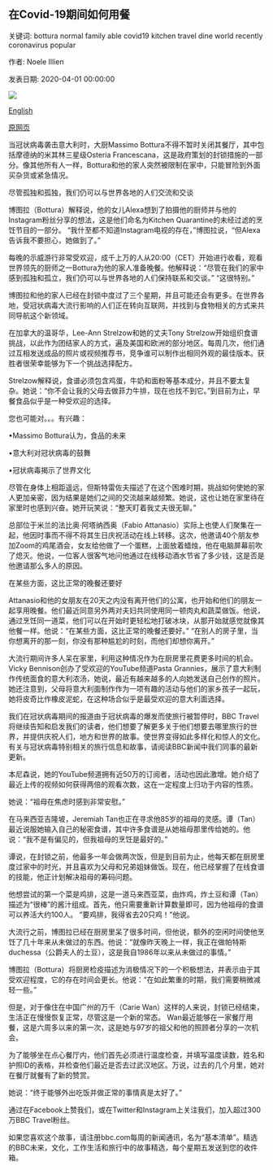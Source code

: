 ## 在Covid-19期间如何用餐

关键词: bottura normal family able covid19 kitchen travel dine world recently coronavirus popular

作者: Noele Illien

发表日期: 2020-04-01 00:00:00

![](https://ichef.bbci.co.uk/wwfeatures/live/624_351/images/live/p0/88/5x/p0885xyy.jpg)

[English](How%20to%20dine%20%E2%80%98out%E2%80%99%20during%20Covid-19.md)

[原网页](https://www.bbc.com/travel/story/20200401-covid-19-how-to-eat-out-during-coronavirus)

当冠状病毒袭击意大利时，大厨Massimo Bottura不得不暂时关闭其餐厅，其中包括摩德纳的米其林三星级Osteria Francescana，这是政府策划的封锁措施的一部分。像其他所有人一样，Bottura和他的家人突然被限制在家中，只能冒险到外面买杂货或紧急情况。

尽管孤独和孤独，我们仍可以与世界各地的人们交流和交谈

博图拉（Bottura）解释说，他的女儿Alexa想到了拍摄他的厨师并与他的Instagram粉丝分享的想法，这是他们命名为Kitchen Quarantine的未经过滤的烹饪节目的一部分。 “我什至都不知道Instagram电视的存在，”博图拉说，“但Alexa告诉我不要担心，她做到了。”

每晚的示威游行非常受欢迎，成千上万的人从20:00（CET）开始进行收看，观看世界领先的厨师之一Bottura为他的家人准备晚餐。他解释说：“尽管在我们的家中感到孤独和孤立，我们仍可以与世界各地的人们保持联系和交谈。” “这很特别。”

博图拉和他的家人已经在封锁中度过了三个星期，并且可能还会有更多。在世界各地，受冠状病毒大流行影响的人们正在转向互联网，并找到与食物相关的方式来共同导航这个新领域。

在加拿大的温哥华，Lee-Ann Strelzow和她的丈夫Tony Strelzow开始组织食谱挑战，以此作为团结家人的方式，遍及美国和欧洲的部分地区。每周几次，他们通过互相发送成品的照片或视频推荐书，竞争谁可以制作出相同外观的最佳版本。获胜者很荣幸能够为下一个挑战选择配方。

Strelzow解释说，食谱必须包含鸡蛋，牛奶和面粉等基本成分，并且不要太复杂。她说：“你不会让我的父母去做菲力牛排，现在也找不到它。”到目前为止，早餐食品似乎是一种受欢迎的选择。

您也可能对。。。有兴趣：

•Massimo Bottura认为，食品的未来

•意大利对冠状病毒的鼓舞

•冠状病毒揭示了世界文化

尽管在身体上相距遥远，但斯特雷佐夫描述了在这个困难时期，挑战如何使她的家人更加亲密，因为结果是她们之间的交流越来越频繁。她说，这也让她在家里待在家里时也感到兴奋。她开玩笑说：“整天盯着我丈夫很无聊。”

总部位于米兰的法比奥·阿塔纳西奥（Fabio Attanasio）实际上也使人们聚集在一起，他因时事而不得不将其生日庆祝活动在线上转移。这次，他邀请40个朋友参加Zoom的鸡尾酒会，女友给他做了一个蛋糕，上面放着蜡烛，他在电脑屏幕前吹了熄灭。他说，一位客人很客气地问他通过在线移动酒水节省了多少钱，这是否是他邀请那么多人的原因。

在某些方面，这比正常的晚餐还要好

Attanasio和他的女朋友在20天之内没有离开他们的公寓，也开始和他们的朋友一起享用晚餐。他们最近同意另外两对夫妇共同使用同一顿肉丸和蔬菜做饭。他说，通过烹饪同一道菜，他们可以在开始时更轻松地打破冰块，从那开始就感觉就像其他餐一样。他说：“在某些方面，这比正常的晚餐还要好。” “在别人的房子里，当你想离开的那一刻，你没有那种尴尬的时刻，而他们却想你离开。”

大流行期间许多人呆在家里，利用这种情况作为在厨房里花费更多时间的机会。 Vicky Bennison创办了受欢迎的YouTube频道Pasta Grannies，展示了意大利制作传统面食的意大利浓汤，她说，最近有越来越多的人向她发送自己创作的照片。她还注意到，父母将意大利面制作作为一项有趣的活动与他们的家乡孩子一起玩，她将皮奇比作橡皮泥蛇，在这种场合似乎是最受欢迎的意大利面选择。

我们在冠状病毒期间的报道由于冠状病毒的爆发而使旅行被暂停时，BBC Travel将继续告知和启发我们的读者，他们想要了解更多关于他们想要去哪里旅行的世界，并提供庆祝人们，地方和世界的故事。使世界变得如此多样化和惊人的文化。有关与冠状病毒特别相关的旅行信息和故事，请阅读BBC新闻中我们同事的最新更新。

本尼森说，她的YouTube频道拥有近50万的订阅者，活动也因此激增。她介绍了最近上传的视频如何获得两倍的观看次数，这在一定程度上归功于内容的性质。

她说：“祖母在焦虑时感到非常安慰。”

在马来西亚吉隆坡，Jeremiah Tan也正在寻求他85岁的祖母的灵感。谭（Tan）最近说服她输入自己的秘密食谱，其中许多食谱是从她祖母那里传给她的。他说：“我不是有偏见的，但我祖母的烹饪是最好的。”

谭说，在封锁之前，他最多一年会做两次饭，但是到目前为止，他每天都在厨房里度过家中的时光，并且喜欢为父母和兄弟姐妹做饭。现在，他已经掌握了在线食谱的技能，他正计划解决祖母的筹码问题。

他想尝试的第一个菜是鸡排，这是一道马来西亚菜，由炸鸡，炸土豆和谭（Tan）描述为“很棒”的酱汁组成。首先，他只需要重新计算数量即可，因为他祖母的食谱可以养活大约100人。 “要鸡排，我得省去20只鸡！”他说。

大流行之前，博图拉已经在厨房里呆了很多时间，但他说，额外的空闲时间使他烹饪了几十年来从未做过的东西。他说：“就像昨天晚上一样，我正在做帕特斯duchessa（公爵夫人的土豆），这是我自1986年以来从未做过的事情。”

博图拉（Bottura）将厨房检疫描述为消极情况下的一个积极想法，并表示由于其受欢迎程度，它的存在时间会更长。他说：“在如此繁重的时期，我们需要稍微减轻一些。”

但是，对于像住在中国广州的万千（Carie Wan）这样的人来说，封锁已经结束，生活正在慢慢恢复正常，尽管这是一个新的常态。 Wan最近能够在一家餐厅用餐，这是六周多以来的第一次，这是她与97岁的祖父和他的照顾者分享的一次机会。

为了能够坐在点心餐厅内，他们首先必须进行温度检查，并填写温度读数，姓名和护照ID的表格，并检查他们最近是否去过武汉地区。万说，过去的几个月里，她对在餐厅就餐有了新的赞赏。

她说：“终于能够外出吃饭并做正常的事情真是太好了。”

通过在Facebook上赞我们，或在Twitter和Instagram上关注我们，加入超过300万BBC Travel粉丝。

如果您喜欢这个故事，请注册bbc.com每周的新闻通讯，名为“基本清单”。精选的BBC未来，文化，工作生活和旅行中的故事精选，每个星期五发送到您的收件箱。